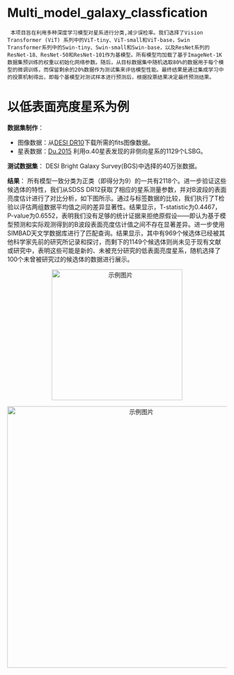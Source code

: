 # Multi_model_galaxy_classfication

     本项目旨在利用多种深度学习模型对星系进行分类,减少误检率。我们选择了Vision Transformer (ViT) 系列中的ViT-tiny、ViT-small和ViT-base，Swin Transformer系列中的Swin-tiny、Swin-small和Swin-base，以及ResNet系列的ResNet-18、ResNet-50和ResNet-101作为基模型。所有模型均加载了基于ImageNet-1K数据集预训练的权重以初始化网络参数。随后，从目标数据集中随机选取80%的数据用于每个模型的微调训练，而保留剩余的20%数据作为测试集来评估模型性能。最终结果是通过集成学习中的投票机制得出，即每个基模型对测试样本进行预测后，根据投票结果决定最终预测结果。

# 以低表面亮度星系为例

**数据集制作**：

   - 图像数据：从[DESI DR10](https://www.legacysurvey.org/dr10/)下载所需的fits图像数据。
   - 星表数据：[Du.2015](https://arxiv.org/abs/1504.07711) 利用α.40星表发现的非侧向星系的1129个LSBG。

**测试数据集**：
   DESI Bright Galaxy Survey(BGS)中选择的40万张数据。

**结果**：
   所有模型一致分类为正类（即得分为9）的一共有2118个。进一步验证这些候选体的特性，我们从SDSS DR12获取了相应的星系测量参数，并对B波段的表面亮度估计进行了对比分析，如下图所示。通过与标签数据的比较，我们执行了T检验以评估两组数据平均值之间的差异显著性。结果显示，T-statistic为0.4467，P-value为0.6552，表明我们没有足够的统计证据来拒绝原假设——即认为基于模型预测和实际观测得到的B波段表面亮度估计值之间不存在显著差异。进一步使用SIMBAD天文学数据库进行了匹配查询。结果显示，其中有969个候选体已经被其他科学家先前的研究所记录和探讨，而剩下的1149个候选体则尚未见于现有文献或研究中，表明这些可能是新的、未被充分研究的低表面亮度星系，随机选择了100个未曾被研究过的候选体的数据进行展示。
   
<p align="center">
  <img src="./Lsbg_figure/B-band.jpg" alt="示例图片" width="300" />
</p>

<p align="center">
  <img src="./Lsbg_figure/Example.jpg" alt="示例图片" width="600" />
</p>

